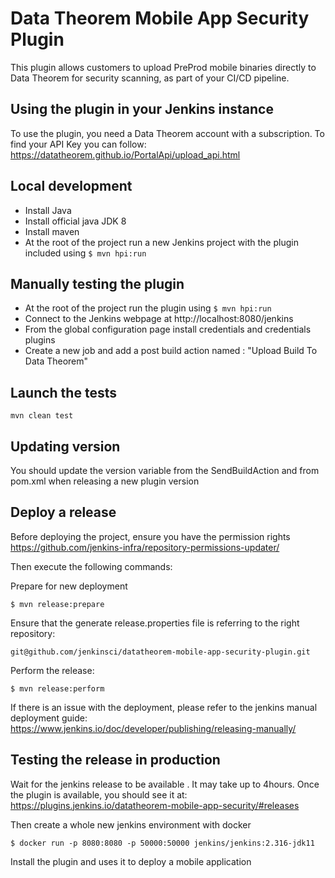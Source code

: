 # Data Theorem Mobile App Security Plugin

This plugin allows customers to upload PreProd mobile binaries directly to Data Theorem for security scanning, as part of your CI/CD pipeline.

## Using the plugin in your Jenkins instance

To use the plugin, you need a Data Theorem account with a subscription.
To find your API Key you can follow: https://datatheorem.github.io/PortalApi/upload_api.html

## Local development

- Install Java
- Install official java JDK 8
- Install maven
- At the root of the project run a new Jenkins project with the plugin included using `$ mvn hpi:run`

## Manually testing the plugin

- At the root of the project run the plugin using `$ mvn hpi:run`
- Connect to the Jenkins webpage at http://localhost:8080/jenkins
- From the global configuration page install credentials and credentials plugins
- Create a new job and add a post build action named : "Upload Build To Data Theorem"

## Launch the tests

    mvn clean test

## Updating version

You should update the version variable from the SendBuildAction and from pom.xml when releasing a new plugin version

## Deploy a release

Before deploying the project, ensure you have the permission rights
https://github.com/jenkins-infra/repository-permissions-updater/

Then execute the following commands:

Prepare for new deployment

    $ mvn release:prepare

Ensure that the generate release.properties file is referring to the right repository:

    git@github.com/jenkinsci/datatheorem-mobile-app-security-plugin.git

Perform the release:

    $ mvn release:perform


If there is an issue with the deployment, please refer to the jenkins manual deployment guide:
https://www.jenkins.io/doc/developer/publishing/releasing-manually/

## Testing the release in production

Wait for the jenkins release to be available . It may take up to 4hours.
Once the plugin is available, you should see it at: https://plugins.jenkins.io/datatheorem-mobile-app-security/#releases

Then create a whole new jenkins environment with docker

    $ docker run -p 8080:8080 -p 50000:50000 jenkins/jenkins:2.316-jdk11

Install the plugin and uses it to deploy a mobile application